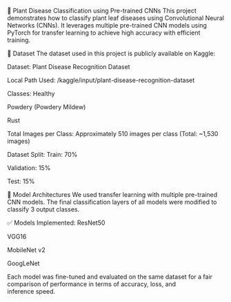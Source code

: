 🌿 Plant Disease Classification using Pre-trained CNNs
This project demonstrates how to classify plant leaf diseases using Convolutional Neural Networks (CNNs). It leverages multiple pre-trained CNN models using PyTorch for transfer learning to achieve high accuracy with efficient training.

📂 Dataset
The dataset used in this project is publicly available on Kaggle:

Dataset: Plant Disease Recognition Dataset

Local Path Used: /kaggle/input/plant-disease-recognition-dataset

Classes:
Healthy

Powdery (Powdery Mildew)

Rust

Total Images per Class:
Approximately 510 images per class (Total: ~1,530 images)

Dataset Split:
Train: 70%

Validation: 15%

Test: 15%

🧠 Model Architectures
We used transfer learning with multiple pre-trained CNN models. The final classification layers of all models were modified to classify 3 output classes.

✅ Models Implemented:
ResNet50

VGG16

MobileNet v2

GoogLeNet

Each model was fine-tuned and evaluated on the same dataset for a fair comparison of performance in terms of accuracy, loss, and inference speed.
